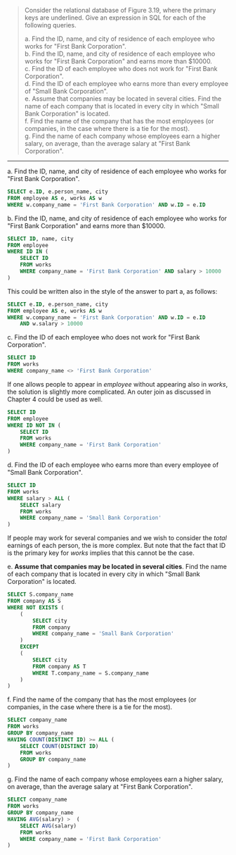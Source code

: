 > Consider the relational database of Figure 3.19, where the primary keys are 
> underlined. Give an expression in SQL for each of the following queries. 
> 
> a. Find the ID, name, and city of residence of each employee who works for "First Bank Corporation". <br>
> b. Find the ID, name, and city of residence of each employee who works for "First Bank Corporation"
> and earns more than $10000. <br>
> c. Find the ID of each employee who does not work for "First Bank Corporation". <br>
> d. Find the ID of each employee who earns more than every employee of "Small Bank Corporation". <br>
> e. Assume that companies may be located in several cities. Find the name of each company that 
> is located in every city in which "Small Bank Corporation" is located. <br>
> f. Find the name of the company that has the most employees (or companies, in the case where 
> there is a tie for the most). <br>
> g. Find the name of each company whose employees earn a higher salary, on average, than the 
> average salary at "First Bank Corporation". <br>

--------------------------------


a. Find the ID, name, and city of residence of each employee who works for "First Bank Corporation".

```sql
SELECT e.ID, e.person_name, city
FROM employee AS e, works AS w
WHERE w.company_name = 'First Bank Corporation' AND w.ID = e.ID
```

b. Find the ID, name, and city of residence of each employee who works for "First Bank Corporation"
and earns more than $10000.

```sql 
SELECT ID, name, city
FROM employee 
WHERE ID IN (
    SELECT ID
    FROM works
    WHERE company_name = 'First Bank Corporation' AND salary > 10000
) 
```

This could be written also in the style of the answer to part a, as follows: 

```sql
SELECT e.ID, e.person_name, city
FROM employee AS e, works AS w
WHERE w.company_name = 'First Bank Corporation' AND w.ID = e.ID
    AND w.salary > 10000
```

c. Find the ID of each employee who does not work for "First Bank Corporation".

```sql
SELECT ID
FROM works
WHERE company_name <> 'First Bank Corporation' 
```

If one allows people to appear in _employee_ without appearing also in 
_works_, the solution is slightly more complicated. An outer join as discussed
in Chapter 4 could be used as well. 

```sql 
SELECT ID 
FROM employee
WHERE ID NOT IN (
    SELECT ID
    FROM works
    WHERE company_name = 'First Bank Corporation'
)
```

d. Find the ID of each employee who earns more than every employee of "Small Bank Corporation".

```sql
SELECT ID
FROM works
WHERE salary > ALL (
    SELECT salary
    FROM works
    WHERE company_name = 'Small Bank Corporation'
)
```

If people may work for several companies and we wish to consider the _total_ earnings of 
each person, the is more complex. But note that the fact that ID is the primary key for 
_works_ implies that this cannot be the case. 

e. **Assume that companies may be located in several cities**. Find the name of each company that 
is located in every city in which "Small Bank Corporation" is located.

```sql 
SELECT S.company_name 
FROM company AS S 
WHERE NOT EXISTS (
    (
        SELECT city
        FROM company
        WHERE company_name = 'Small Bank Corporation'
    )
    EXCEPT
    (
        SELECT city
        FROM company AS T
        WHERE T.company_name = S.company_name
    )
)
```

f. Find the name of the company that has the most employees (or companies, in the case where 
there is a tie for the most).

```sql
SELECT company_name 
FROM works
GROUP BY company_name
HAVING COUNT(DISTINCT ID) >= ALL (
    SELECT COUNT(DISTINCT ID)
    FROM works
    GROUP BY company_name
)
```

g. Find the name of each company whose employees earn a higher salary, on average, than the 
average salary at "First Bank Corporation".

```sql
SELECT company_name
FROM works
GROUP BY company_name 
HAVING AVG(salary) >  (
    SELECT AVG(salary)
    FROM works
    WHERE company_name = 'First Bank Corporation'
)
```

 